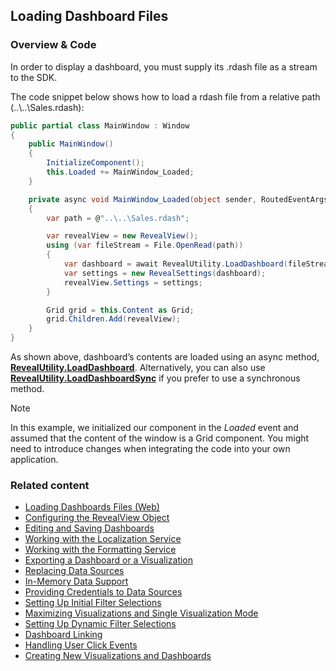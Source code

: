 ## Loading Dashboard Files

### Overview & Code

In order to display a dashboard, you must supply its .rdash file as a stream to the SDK.

The code snippet below shows how to load a rdash file from a relative path (..\\..\\Sales.rdash):

``` csharp
public partial class MainWindow : Window
{
    public MainWindow()
    {
        InitializeComponent();
        this.Loaded += MainWindow_Loaded;
    }

    private async void MainWindow_Loaded(object sender, RoutedEventArgs e)
    {
        var path = @"..\..\Sales.rdash";

        var revealView = new RevealView();
        using (var fileStream = File.OpenRead(path))
        {
            var dashboard = await RevealUtility.LoadDashboard(fileStream);
            var settings = new RevealSettings(dashboard);
            revealView.Settings = settings;
        }

        Grid grid = this.Content as Grid;
        grid.Children.Add(revealView);
    }
}
```

As shown above, dashboard’s contents are loaded using an async method, [**RevealUtility.LoadDashboard**](rvui.wpf~infragistics.sdk.revealutility~loaddashboard).
Alternatively, you can also use [**RevealUtility.LoadDashboardSync**](rvui.wpf~infragistics.sdk.revealutility~loaddashboardsync) if you prefer to use a synchronous method.

> [!NOTE]
> In this example, we initialized our component in the *Loaded* event and assumed that the content of the window is a Grid component. You might need to introduce changes when integrating the code into your own application.

### Related content

  - [Loading Dashboards Files (Web)](../../web-sdk/using-the-server-sdk/loading-dashboards-server-web.md)
  - [Configuring the RevealView Object](configuring-revealview-desktop.md)
  - [Editing and Saving Dashboards](editing-saving-dashboards-desktop.md)
  - [Working with the Localization Service](localization-service-desktop.md)
  - [Working with the Formatting Service](formatting-service-desktop.md)
  - [Exporting a Dashboard or a Visualization](exporting-dashboard-visualization-desktop.md)
  - [Replacing Data Sources](replacing-data-sources-desktop.md)
  - [In-Memory Data Support](in-memory-data-desktop.md)
  - [Providing Credentials to Data Sources](providing-credentials-datasources-desktop.md)
  - [Setting Up Initial Filter Selections](setting-initial-filters-desktop.md)
  - [Maximizing Visualizations and Single Visualization Mode](maximizing-visualizations-desktop.md)
  - [Setting Up Dynamic Filter Selections](setting-dynamic-filters-desktop.md)
  - [Dashboard Linking](dashboard-linking-desktop.md)
  - [Handling User Click Events](handling-click-events-desktop.md)
  - [Creating New Visualizations and Dashboards](creating-visualizations-dashboards-desktop.md)
